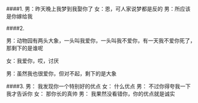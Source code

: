 ####1.
男：昨天晚上我梦到我娶你了
女：恩，可人家说梦都是反的
男：所应该是你嫁给我

####2.

男：动物园有两头大象，一头叫我爱你，一头叫我不爱你，有一天我不爱你死了，那剩下的是谁呢

女：我爱你，哎，讨厌

男：虽然我也很爱你，但对不起，剩下的是大象

####3.
男： 我发现你一个特别好的优点
女： 什么优点
男： 不过你得夸我一下我才告诉你
女： 那你长的真帅
男： 我果然没看错你，你的优点就是诚实